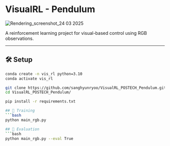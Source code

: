 # VisualRL - Pendulum

![Rendering_screenshot_24 03 2025](https://github.com/user-attachments/assets/9689f8e5-1e51-4546-b9b8-83c62670e18e)

A reinforcement learning project for visual-based control using RGB observations.

---

## 🛠️ Setup
```bash
conda create -n vis_rl python=3.10
conda activate vis_rl

git clone https://github.com/sanghyunryoo/VisualRL_POSTECH_Pendulum.git
cd VisualRL_POSTECH_Pendulum/

pip install -r requirements.txt

## 🚀 Training
```bash
python main_rgb.py

## 🎯 Evaluation
```bash
python main_rgb.py --eval True

